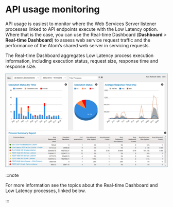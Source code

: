 # API usage monitoring

<head>
  <meta name="guidename" content="API Management"/>
  <meta name="context" content="GUID-782ae49f-9cfb-4014-8e7d-ff23d33e8563"/>
</head>


API usage is easiest to monitor where the Web Services Server listener processes linked to API endpoints execute with the Low Latency option. Where that is the case, you can use the Real-time Dashboard \(**Dashboard** \> **Real-time Dashboard**\) to assess web service request traffic and the performance of the Atom’s shared web server in servicing requests.

The Real-time Dashboard aggregates Low Latency process execution information, including execution status, request size, response time and response size.

![Real-time dashboard.](../Images/dashboard-fs-soa-dashboard_94396481-fbdc-40cf-a182-847c2bebc060.jpg)

:::note

For more information see the topics about the Real-time Dashboard and Low Latency processes, linked below.

:::
